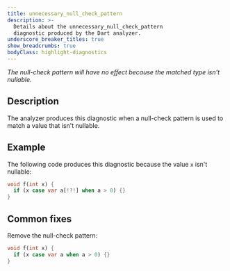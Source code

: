 ```yaml
---
title: unnecessary_null_check_pattern
description: >-
  Details about the unnecessary_null_check_pattern
  diagnostic produced by the Dart analyzer.
underscore_breaker_titles: true
show_breadcrumbs: true
bodyClass: highlight-diagnostics
---
```


_The null-check pattern will have no effect because the matched type isn't nullable._

## Description

The analyzer produces this diagnostic when a null-check pattern is used to
match a value that isn't nullable.

## Example

The following code produces this diagnostic because the value `x` isn't
nullable:

```dart
void f(int x) {
  if (x case var a[!?!] when a > 0) {}
}
```

## Common fixes

Remove the null-check pattern:

```dart
void f(int x) {
  if (x case var a when a > 0) {}
}
```

